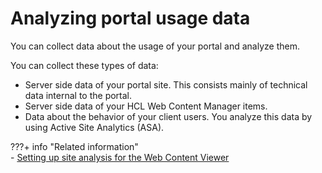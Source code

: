 # Analyzing portal usage data

You can collect data about the usage of your portal and analyze them.

You can collect these types of data:

-   Server side data of your portal site. This consists mainly of technical data internal to the portal.
-   Server side data of your HCL Web Content Manager items.
-   Data about the behavior of your client users. You analyze this data by using Active Site Analytics (ASA).


???+ info "Related information"  
    -   [Setting up site analysis for the Web Content Viewer](../../../../manage_content/wcm/wcm_content_delivery/cfg_webcontent_delivery_env/wcmviewer_site_analytics_setup/index.md)

